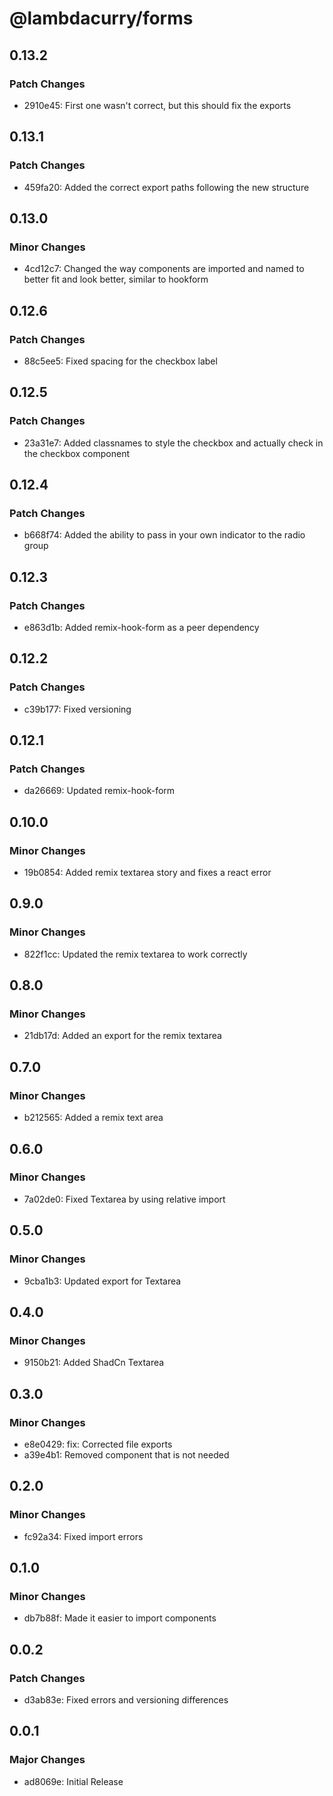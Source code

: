 # @lambdacurry/forms

## 0.13.2

### Patch Changes

- 2910e45: First one wasn't correct, but this should fix the exports

## 0.13.1

### Patch Changes

- 459fa20: Added the correct export paths following the new structure

## 0.13.0

### Minor Changes

- 4cd12c7: Changed the way components are imported and named to better fit and look better, similar to hookform

## 0.12.6

### Patch Changes

- 88c5ee5: Fixed spacing for the checkbox label

## 0.12.5

### Patch Changes

- 23a31e7: Added classnames to style the checkbox and actually check in the checkbox component

## 0.12.4

### Patch Changes

- b668f74: Added the ability to pass in your own indicator to the radio group

## 0.12.3

### Patch Changes

- e863d1b: Added remix-hook-form as a peer dependency

## 0.12.2

### Patch Changes

- c39b177: Fixed versioning

## 0.12.1

### Patch Changes

- da26669: Updated remix-hook-form

## 0.10.0

### Minor Changes

- 19b0854: Added remix textarea story and fixes a react error

## 0.9.0

### Minor Changes

- 822f1cc: Updated the remix textarea to work correctly

## 0.8.0

### Minor Changes

- 21db17d: Added an export for the remix textarea

## 0.7.0

### Minor Changes

- b212565: Added a remix text area

## 0.6.0

### Minor Changes

- 7a02de0: Fixed Textarea by using relative import

## 0.5.0

### Minor Changes

- 9cba1b3: Updated export for Textarea

## 0.4.0

### Minor Changes

- 9150b21: Added ShadCn Textarea

## 0.3.0

### Minor Changes

- e8e0429: fix: Corrected file exports
- a39e4b1: Removed component that is not needed

## 0.2.0

### Minor Changes

- fc92a34: Fixed import errors

## 0.1.0

### Minor Changes

- db7b88f: Made it easier to import components

## 0.0.2

### Patch Changes

- d3ab83e: Fixed errors and versioning differences

## 0.0.1

### Major Changes

- ad8069e: Initial Release
